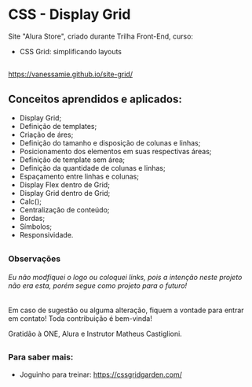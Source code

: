 # CSS - Display Grid

Site "Alura Store", criado durante Trilha Front-End, curso:
- CSS Grid: simplificando layouts

##

https://vanessamie.github.io/site-grid/

##

## Conceitos aprendidos e aplicados:

- Display Grid;
- Definição de templates;
- Criação de áres;
- Definição do tamanho e disposição de colunas e linhas;
- Posicionamento dos elementos em suas respectivas áreas;
- Definição de template sem área;
- Definição da quantidade de colunas e linhas;
- Espaçamento entre linhas e colunas;
- Display Flex dentro de Grid;
- Display Grid dentro de Grid;
- Calc();
- Centralização de conteúdo;
- Bordas;
- Símbolos;
- Responsividade.

##

### Observações

###### Eu não modfiquei o logo ou coloquei links, pois a intenção neste projeto não era esta, porém segue como projeto para o futuro!

##

Em caso de sugestão ou alguma alteração, fiquem a vontade para entrar em contato! Toda contribuição é bem-vinda!

Gratidão à ONE, Alura e Instrutor Matheus Castiglioni.

##

### Para saber mais:

- Joguinho para treinar:
https://cssgridgarden.com/